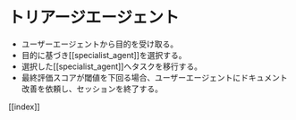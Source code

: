 # トリアージエージェント

* ユーザーエージェントから目的を受け取る。
* 目的に基づき[[specialist_agent]]を選択する。
* 選択した[[specialist_agent]]へタスクを移行する。
* 最終評価スコアが閾値を下回る場合、ユーザーエージェントにドキュメント改善を依頼し、セッションを終了する。

[[index]]
